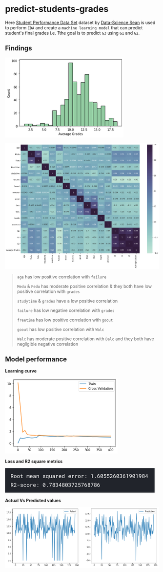 # predict-students-grades

Here [Student Performance Data Set](https://www.kaggle.com/larsen0966/student-performance-data-set) dataset by [Data-Science Sean](https://www.kaggle.com/larsen0966) is used to perform `EDA` and create a `machine learning model` that can predict student's final grades i.e. Tthe goal is to predict `G3` using `G1` and `G2`.

## Findings

![average-grades](./docs/imgs/average-grades.png)

![corr](./docs/imgs/corr.png)

> `age` has low positive correlation with `failure`
>
> `Medu` & `Fedu` has moderate positive correlation & they both have low positive correlation with `grades`
>
> `studytime` & `grades` have a low positive correlation
>
> `failure` has low negative correlation with `grades`
>
> `freetime` has low positive correlation with `goout`
>
> `goout` has low positive correlation with `Walc`
>
> `Walc` has moderate positive correlation with `Dalc` and they both have negligible negative correlation

## Model performance

**Learning curve**

![learning-curve](./docs/imgs/learning-curve.png)

**Loss and R2 square metrics**

![scores](./docs/imgs/scores.png)

**Actual Vs Predicted values**

![actual-vs-prediction](./docs/imgs/actual-vs-prediction.png)
